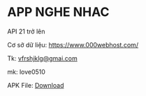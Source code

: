 
# APP NGHE NHAC

API 21 trở lên

Cơ sở dữ liệu: https://www.000webhost.com/	

Tk: vfrshjklg@gmai.com	

mk: love0510

APK File: [Download](https://drive.google.com/file/d/1-hxF8kv7nrVFtD8a6JAIcqV-wd6qWWi3/view?usp=sharing)
 

